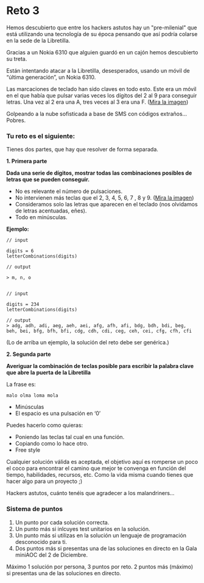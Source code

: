 # Reto 3
Hemos descubierto que entre los hackers astutos hay un "pre-milenial" que está utilizando una tecnología de su época pensando que así podría colarse en la sede de la Libretilla.

Gracias a un Nokia 6310 que alguien guardó en un cajón hemos descubierto su treta.

Están intentando atacar a la Libretilla, desesperados, usando un móvil de “última generación”, un Nokia 6310. 

Las marcaciones de teclado han sido claves en todo esto. Este era un móvil en el que había que pulsar varias veces los dígitos del 2 al 9 para conseguir letras. Una vez al 2 era una A, tres veces al 3 era una F. ([Mira la imagen](https://en.wikipedia.org/wiki/Nokia_6310i#/media/File:N6310i_gross.jpg))

Golpeando a la nube sofisticada a base de SMS con códigos extraños… Pobres.


### Tu reto es el siguiente:

Tienes dos partes, que hay que resolver de forma separada.

**1. Primera parte**

**Dada una serie de dígitos, mostrar todas las combinaciones posibles de letras que se pueden conseguir.**

- No es relevante el número de pulsaciones.
- No intervienen más teclas que el 2, 3, 4, 5, 6, 7 , 8 y 9. ([Mira la imagen](https://en.wikipedia.org/wiki/Nokia_6310i#/media/File:N6310i_gross.jpg))
- Consideramos solo las letras que aparecen en el teclado (nos olvidamos de letras acentuadas, eñes).
- Todo en minúsculas.

**Ejemplo:**

````
// input

digits = 6
letterCombinations(digits)

// output

> m, n, o


// input

digits = 234
letterCombinations(digits)

// output
> adg, adh, adi, aeg, aeh, aei, afg, afh, afi, bdg, bdh, bdi, beg, beh, bei, bfg, bfh, bfi, cdg, cdh, cdi, ceg, ceh, cei, cfg, cfh, cfi
````

(Lo de arriba un ejemplo, la solución del reto debe ser genérica.)


**2. Segunda parte**

**Averiguar la combinación de teclas posible para escribir la palabra clave que abre la puerta de la Libretilla**

La frase es:

`malo olma loma mola`

- Minúsculas
- El espacio es una pulsación en ‘0’

Puedes hacerlo como quieras:

- Poniendo las teclas tal cual en una función.
- Copiando como lo hace otro.
- Free style


Cualquier solución válida es aceptada, el objetivo aquí es romperse un poco el coco para encontrar el camino que mejor te convenga en función del tiempo, habilidades, recursos, etc. Como la vida misma cuando tienes que hacer algo para un proyecto ;)


Hackers astutos, cuánto tenéis que agradecer a los malandriners… 


### Sistema de puntos

1. Un punto por cada solución correcta.
2. Un punto más si inlcuyes test unitarios en la solución.
3. Un punto más si utilizas en la solución un lenguaje de programación desconocido para ti.
4. Dos puntos más si presentas una de las soluciones en directo en la Gala miniAOC del 2 de Diciembre.

Máximo 1 solución por persona, 3 puntos por reto. 2 puntos más (máximo) si presentas una de las soluciones en directo.
